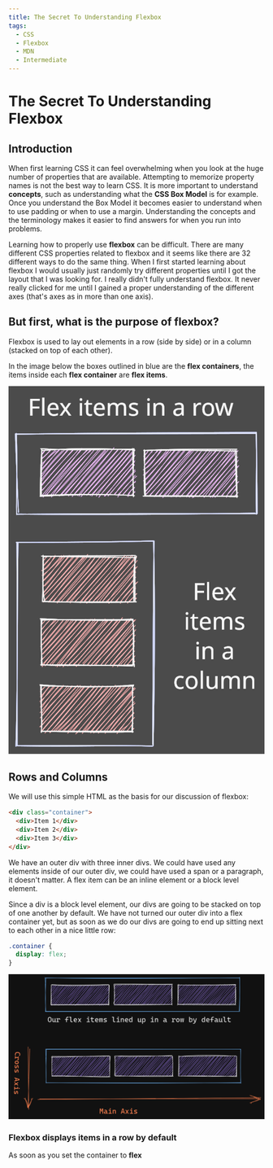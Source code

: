 ```yaml
---
title: The Secret To Understanding Flexbox
tags:
  - CSS
  - Flexbox
  - MDN
  - Intermediate
---
```


# The Secret To Understanding Flexbox

## Introduction

When first learning CSS it can feel overwhelming when you look at the huge number of properties that are available. Attempting to memorize property names is not the best way to learn CSS. It is more important to understand **concepts**, such as understanding what the **CSS Box Model** is for example. Once you understand the Box Model it becomes easier to understand when to use padding or when to use a margin. Understanding the concepts and the terminology makes it easier to find answers for when you run into problems.

Learning how to properly use **flexbox** can be difficult. There are many different CSS properties related to flexbox and it seems like there are 32 different ways to do the same thing. When I first
started learning about flexbox I would usually just randomly try different properties until I got
the layout that I was looking for. I really didn't fully understand flexbox. It never really clicked
for me until I gained a proper understanding of the different axes (that's axes as in more than one
axis).

## But first, what is the purpose of flexbox?

Flexbox is used to lay out elements in a row (side by side) or in a column (stacked on top of each other).

In the image below the boxes outlined in blue are the **flex containers**, the items inside each **flex
container** are **flex items**.

![Flexbox Rows and Columns Diagram](./images/flexbox-image-1.svg)

## Rows and Columns

We will use this simple HTML as the basis for our discussion of flexbox:

```html
<div class="container">
  <div>Item 1</div>
  <div>Item 2</div>
  <div>Item 3</div>
</div>
```

We have an outer div with three inner divs. We could have used any elements inside of our outer div, we
could have used a span or a paragraph, it doesn't matter. A flex item can be an inline element or a
block level element.

Since a div is a block level element, our divs are going to be stacked on top of one another by default. We have not turned our outer div into a flex container yet, but as soon as we do our
divs are going to end up sitting next to each other in a nice little row:

```css
.container {
  display: flex;
}
```

![Flexbox Axes](./images/flexbox-image-2.png)

### Flexbox displays items in a row by default

As soon as you set the container to **flex**
